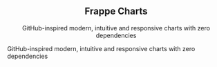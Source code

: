 <div align="center">
<h2 color="red">Frappe Charts</h2>
<p>GitHub-inspired modern, intuitive and responsive charts with zero dependencies</p>
</div>
<p>GitHub-inspired modern, intuitive and responsive charts with zero dependencies</p>

